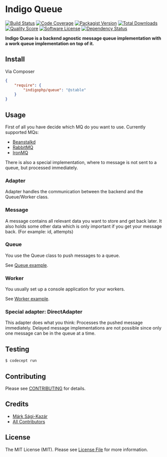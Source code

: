 # Indigo Queue

[![Build Status](https://img.shields.io/travis/indigophp/queue/develop.svg?style=flat-square)](https://travis-ci.org/indigophp/queue)
[![Code Coverage](https://img.shields.io/scrutinizer/coverage/g/indigophp/queue.svg?style=flat-square)](https://scrutinizer-ci.com/g/indigophp/queue)
[![Packagist Version](https://img.shields.io/packagist/v/indigophp/queue.svg?style=flat-square)](https://packagist.org/packages/indigophp/queue)
[![Total Downloads](https://img.shields.io/packagist/dt/indigophp/queue.svg?style=flat-square)](https://packagist.org/packages/indigophp/queue)
[![Quality Score](https://img.shields.io/scrutinizer/g/indigophp/queue.svg?style=flat-square)](https://scrutinizer-ci.com/g/indigophp/queue)
[![Software License](https://img.shields.io/badge/license-MIT-brightgreen.svg?style=flat-square)](LICENSE.md)
[![Dependency Status](http://www.versioneye.com/user/projects/53cd7ce82254268535000153/badge.svg?style=flat)](http://www.versioneye.com/user/projects/53cd7ce82254268535000153)

**Indigo Queue is a backend agnostic message queue implementation with a work queue implementation on top of it.**


## Install

Via Composer

``` json
{
    "require": {
        "indigophp/queue": "@stable"
    }
}
```


## Usage

First of all you have decide which MQ do you want to use. Currently supported MQs:

* [Beanstalkd](http://kr.github.io/beanstalkd/)
* [RabbitMQ](http://www.rabbitmq.com/)
* [IronMQ](http://www.iron.io/)

There is also a special implementation, where to message is not sent to a queue, but processed immediately.

### Adapter

Adapter handles the communication between the backend and the Queue/Worker class.


### Message

A message contains all relevant data you want to store and get back later. It also holds some other data which is only important if you get your message back. (For example: id, attempts)


### Queue

You use the Queue class to push messages to a queue.

See [Queue example](examples/Queue.php).


### Worker

You usually set up a console application for your workers.

See [Worker example](examples/Worker.php).


### Special adapter: DirectAdapter

This adapter does what you think: Processes the pushed message immediately. Delayed message implementations are not possible since only one message can be in the queue at a time.


## Testing

``` bash
$ codecept run
```


## Contributing

Please see [CONTRIBUTING](https://github.com/indigophp/queue/blob/develop/CONTRIBUTING.md) for details.


## Credits

- [Márk Sági-Kazár](https://github.com/sagikazarmark)
- [All Contributors](https://github.com/indigophp/queue/contributors)


## License

The MIT License (MIT). Please see [License File](https://github.com/indigophp/queue/blob/develop/LICENSE) for more information.
